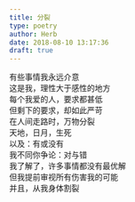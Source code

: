 ```yaml
---  
title: 分裂  
type: poetry  
author: Herb  
date: 2018-08-10 13:17:36  
draft: true
---  
```

有些事情我永远介意  
这是我，理性大于感性的地方  
每个我爱的人，要求都甚低  
但剩下的要求，却如此严苛    
在人间走路时，万物分裂  
天地，日月，生死  
以及：有或没有    
我不同你争论：对与错  
我了解了，许多事情都没有最优解  
但我提前审视所有伤害我的可能  
并且，从我身体割裂